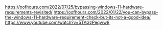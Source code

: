 https://oofhours.com/2022/07/25/bypassing-windows-11-hardware-requirements-revisited/
https://oofhours.com/2022/01/22/you-can-bypass-the-windows-11-hardware-requirement-check-but-its-not-a-good-idea/
https://www.youtube.com/watch?v=5TAGzPeqww8
